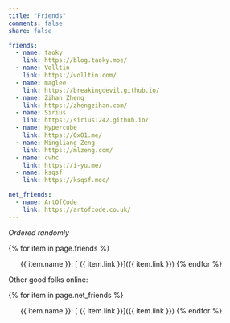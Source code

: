 ```yaml
---
title: "Friends"
comments: false
share: false

friends:
  - name: taoky
    link: https://blog.taoky.moe/
  - name: Volltin
    link: https://volltin.com/
  - name: maglee
    link: https://breakingdevil.github.io/
  - name: Zihan Zheng
    link: https://zhengzihan.com/
  - name: Sirius
    link: https://sirius1242.github.io/
  - name: Hypercube
    link: https://0x01.me/
  - name: Mingliang Zeng
    link: https://mlzeng.com/
  - name: cvhc
    link: https://i-yu.me/
  - name: ksqsf
    link: https://ksqsf.moe/

net_friends:
  - name: ArtOfCode
    link: https://artofcode.co.uk/
---
```


*Ordered randomly*

{% for item in page.friends %}
- {{ item.name }}\: [<i class="fas fa-globe-americas"></i> {{ item.link }}]({{ item.link }})
{% endfor %}

Other good folks online:

{% for item in page.net_friends %}
- {{ item.name }}\: [<i class="fas fa-globe-americas"></i> {{ item.link }}]({{ item.link }})
{% endfor %}

<style type="text/css">
ul { list-style-type: none; }
</style>
